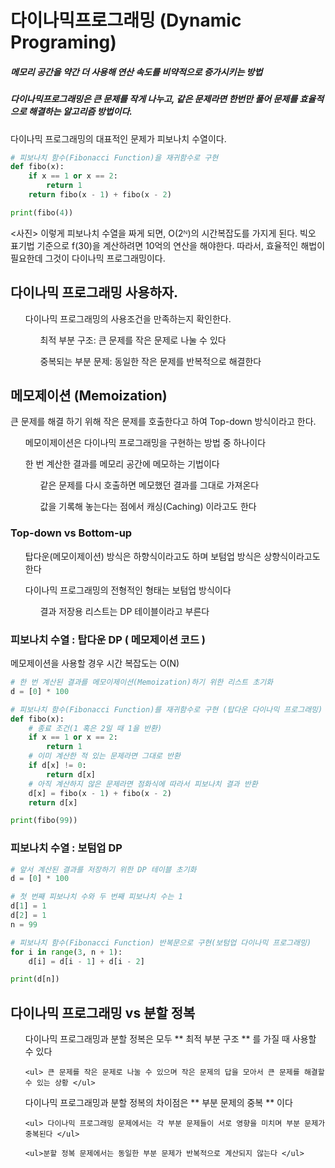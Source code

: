 # 다이나믹프로그래밍 (Dynamic Programing)
##### 메모리 공간을 약간 더 사용해 연산 속도를 비약적으로 증가시키는 방법
##### 다이나믹프로그래밍은 큰 문제를 작게 나누고, 같은 문제라면 한번만 풀어 문제를 효율적으로 해결하는 알고리즘 방법이다.

다이나믹 프로그래밍의 대표적인 문제가 피보나치 수열이다.

```python
# 피보나치 함수(Fibonacci Function)을 재귀함수로 구현
def fibo(x):
    if x == 1 or x == 2:
        return 1
    return fibo(x - 1) + fibo(x - 2)

print(fibo(4))
```


<사진>
이렇게 피보나치 수열을 짜게 되면, O(2ᴺ)의 시간복잡도를 가지게 된다.
빅오 표기법 기준으로 f(30)을 계산하려면 10억의 연산을 해야한다.
따라서, 효율적인 해법이 필요한데 그것이 다이나믹 프로그래밍이다.

## 다이나믹 프로그래밍 사용하자.
<ul> 다이나믹 프로그래밍의 사용조건을 만족하는지 확인한다.
    <ol>최적 부분 구조: 큰 문제를 작은 문제로 나눌 수 있다 </ol>
    <ol>중복되는 부분 문제: 동일한 작은 문제를 반복적으로 해결한다 </ol>
</ul>

## 메모제이션 (Memoization) 
큰 문제를 해결 하기 위해 작은 문제를 호출한다고 하여 Top-down 방식이라고 한다.
<ul>메모이제이션은 다이나믹 프로그래밍을 구현하는 방법 중 하나이다 </ul>
<ul>한 번 계산한 결과를 메모리 공간에 메모하는 기법이다 
    <ul>같은 문제를 다시 호출하면 메모했던 결과를 그대로 가져온다</ul>
    <ul>값을 기록해 놓는다는 점에서 캐싱(Caching) 이라고도 한다</ul>
</ul>

### Top-down vs Bottom-up
<ul>탑다운(메모이제이션) 방식은 하향식이라고도 하며 보텀업 방식은 상향식이라고도 한다</ul>
<ul>다이나믹 프로그래밍의 전형적인 형태는 보텀업 방식이다
    <ul>결과 저장용 리스트는 DP 테이블이라고 부른다</ul>
</ul>


### 피보나치 수열 : 탑다운 DP ( 메모제이션 코드 )
메모제이션을 사용할 경우 시간 복잡도는 O(N) 
```python
# 한 번 계산된 결과를 메모이제이션(Memoization)하기 위한 리스트 초기화
d = [0] * 100

# 피보나치 함수(Fibonacci Function)를 재귀함수로 구현 (탑다운 다이나믹 프로그래밍)
def fibo(x):
    # 종료 조건(1 혹은 2일 때 1을 반환)
    if x == 1 or x == 2:
        return 1
    # 이미 계산한 적 있는 문제라면 그대로 반환
    if d[x] != 0:
        return d[x]
    # 아직 계산하지 않은 문제라면 점화식에 따라서 피보나치 결과 반환
    d[x] = fibo(x - 1) + fibo(x - 2)
    return d[x]

print(fibo(99))
```

### 피보나치 수열 : 보텀업 DP 
```python
# 앞서 계산된 결과를 저장하기 위한 DP 테이블 초기화
d = [0] * 100

# 첫 번째 피보나치 수와 두 번째 피보나치 수는 1
d[1] = 1
d[2] = 1
n = 99

# 피보나치 함수(Fibonacci Function) 반복문으로 구현(보텀업 다이나믹 프로그래밍)
for i in range(3, n + 1):
    d[i] = d[i - 1] + d[i - 2]

print(d[n])
```

## 다이나믹 프로그래밍 vs 분할 정복

<ul> 다이나믹 프로그래밍과 분할 정복은 모두 ** 최적 부분 구조 ** 를 가질 때 사용할 수 있다

    <ul> 큰 문제를 작은 문제로 나눌 수 있으며 작은 문제의 답을 모아서 큰 문제를 해결할 수 있는 상황 </ul>
</ul>
<ul>다이나믹 프로그래밍과 분할 정복의 차이점은 ** 부분 문제의 중복 ** 이다

    <ul> 다이나믹 프로그래밍 문제에서는 각 부분 문제들이 서로 영향을 미치며 부분 문제가 중복된다 </ul>

    <ul>분할 정복 문제에서는 동일한 부분 문제가 반복적으로 계산되지 않는다 </ul>
</ul>   
